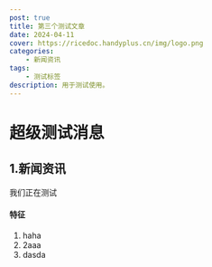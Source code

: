 ```yaml
---
post: true
title: 第三个测试文章
date: 2024-04-11
cover: https://ricedoc.handyplus.cn/img/logo.png
categories:
    - 新闻资讯
tags:
    - 测试标签
description: 用于测试使用。
---
```


# 超级测试消息

## 1.新闻资讯

我们正在测试

#### 特征

1. haha
2. 2aaa
3. dasda
